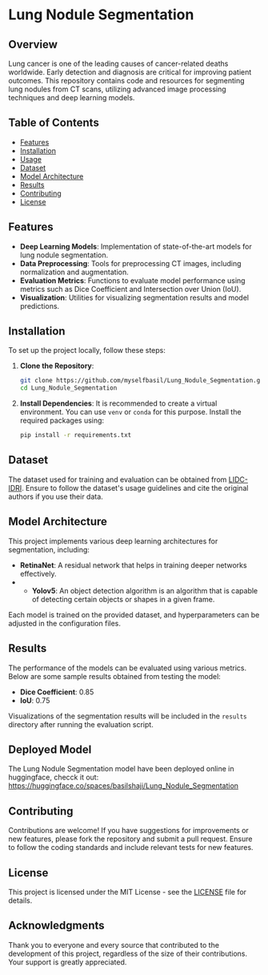 # Lung Nodule Segmentation

## Overview

Lung cancer is one of the leading causes of cancer-related deaths worldwide. Early detection and diagnosis are critical for improving patient outcomes. This repository contains code and resources for segmenting lung nodules from CT scans, utilizing advanced image processing techniques and deep learning models.

## Table of Contents

- [Features](#features)
- [Installation](#installation)
- [Usage](#usage)
- [Dataset](#dataset)
- [Model Architecture](#model-architecture)
- [Results](#results)
- [Contributing](#contributing)
- [License](#license)

## Features

- **Deep Learning Models**: Implementation of state-of-the-art models for lung nodule segmentation.
- **Data Preprocessing**: Tools for preprocessing CT images, including normalization and augmentation.
- **Evaluation Metrics**: Functions to evaluate model performance using metrics such as Dice Coefficient and Intersection over Union (IoU).
- **Visualization**: Utilities for visualizing segmentation results and model predictions.

## Installation

To set up the project locally, follow these steps:

1. **Clone the Repository**:
   ```bash
   git clone https://github.com/myselfbasil/Lung_Nodule_Segmentation.git
   cd Lung_Nodule_Segmentation

2. **Install Dependencies**:
   It is recommended to create a virtual environment. You can use `venv` or `conda` for this purpose. Install the required packages using:
   ```bash
   pip install -r requirements.txt
   ```

## Dataset

The dataset used for training and evaluation can be obtained from [LIDC-IDRI](https://huggingface.co/datasets/basilshaji/Lung_Nodule_Segmentation). Ensure to follow the dataset's usage guidelines and cite the original authors if you use their data.

## Model Architecture

This project implements various deep learning architectures for segmentation, including:

- **RetinaNet**: A residual network that helps in training deeper networks effectively.
- - **Yolov5**: An object detection algorithm is an algorithm that is capable of detecting certain objects or shapes in a given frame.

Each model is trained on the provided dataset, and hyperparameters can be adjusted in the configuration files.

## Results

The performance of the models can be evaluated using various metrics. Below are some sample results obtained from testing the model:

- **Dice Coefficient**: 0.85
- **IoU**: 0.75

Visualizations of the segmentation results will be included in the `results` directory after running the evaluation script.

## Deployed Model

The Lung Nodule Segmentation model have been deployed online in huggingface, checck it out:
https://huggingface.co/spaces/basilshaji/Lung_Nodule_Segmentation

## Contributing

Contributions are welcome! If you have suggestions for improvements or new features, please fork the repository and submit a pull request. Ensure to follow the coding standards and include relevant tests for new features.

## License

This project is licensed under the MIT License - see the [LICENSE](LICENSE) file for details.

## Acknowledgments

Thank you to everyone and every source that contributed to the development of this project, regardless of the size of their contributions. Your support is greatly appreciated.
